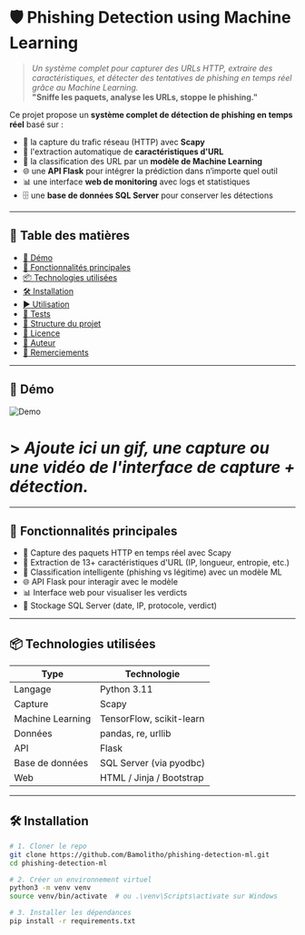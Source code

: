 # 🛡️ Phishing Detection using Machine Learning
> _Un système complet pour capturer des URLs HTTP, extraire des caractéristiques, et détecter des tentatives de phishing en temps réel grâce au Machine Learning._  
> **"Sniffe les paquets, analyse les URLs, stoppe le phishing."**

Ce projet propose un **système complet de détection de phishing en temps réel** basé sur :
- 🔎 la capture du trafic réseau (HTTP) avec **Scapy**
- 🧠 l'extraction automatique de **caractéristiques d'URL**
- 🤖 la classification des URL par un **modèle de Machine Learning**
- 🌐 une **API Flask** pour intégrer la prédiction dans n’importe quel outil
- 📊 une interface **web de monitoring** avec logs et statistiques
- 🗄️ une **base de données SQL Server** pour conserver les détections
---

## 🧭 Table des matières

- [📸 Démo](#-démo)
- [🚀 Fonctionnalités principales](#-fonctionnalités-principales)
- [📦 Technologies utilisées](#-technologies-utilisées)
- [🛠️ Installation](#️-installation)
- [▶️ Utilisation](#️-utilisation)
- [🧪 Tests](#-tests)
- [📁 Structure du projet](#-structure-du-projet)
- [📄 Licence](#-licence)
- [👤 Auteur](#-auteur)
- [🙏 Remerciements](#-remerciements)

---

## 📸 Démo

![Demo](./screenshots/demo.gif)  
# > _Ajoute ici un gif, une capture ou une vidéo de l'interface de capture + détection._

---

## 🚀 Fonctionnalités principales

- 📡 Capture des paquets HTTP en temps réel avec Scapy
- 🧠 Extraction de 13+ caractéristiques d'URL (IP, longueur, entropie, etc.)
- 🤖 Classification intelligente (phishing vs légitime) avec un modèle ML
- 🌐 API Flask pour interagir avec le modèle
- 📊 Interface web pour visualiser les verdicts
- 🧾 Stockage SQL Server (date, IP, protocole, verdict)

---

## 📦 Technologies utilisées

| Type        | Technologie                      |
|-------------|----------------------------------|
| Langage     | Python 3.11                      |
| Capture     | Scapy                            |
| Machine Learning | TensorFlow, scikit-learn   |
| Données     | pandas, re, urllib               |
| API         | Flask                            |
| Base de données | SQL Server (via pyodbc)     |
| Web         | HTML / Jinja / Bootstrap         |

---

## 🛠️ Installation

```bash
# 1. Cloner le repo
git clone https://github.com/Bamolitho/phishing-detection-ml.git
cd phishing-detection-ml

# 2. Créer un environnement virtuel
python3 -m venv venv
source venv/bin/activate  # ou .\venv\Scripts\activate sur Windows

# 3. Installer les dépendances
pip install -r requirements.txt


